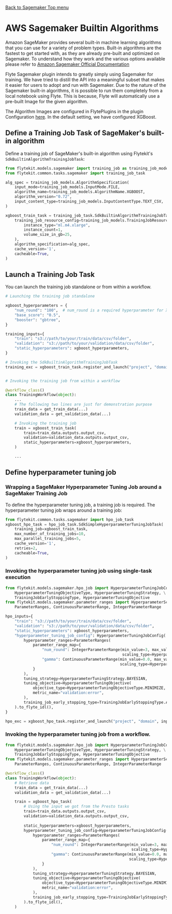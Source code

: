 [Back to Sagemaker Top menu](..)

# AWS Sagemaker Builtin Algorithms
Amazon SageMaker provides several built-in machine learning algorithms that you can use for a variety of problem types. 
Built-in algorithms are the fastest to get started with, as they are already pre-built and optimized on Sagemaker. To understand how they work and the various options available please refer to [Amazon
Sagemaker Official Documentation](https://docs.aws.amazon.com/sagemaker/latest/dg/algos.html)

Flyte Sagemaker plugin intends to greatly simply using Sagemaker for training. We have tried to distill the API into a meaningful subset that makes it easier for users to adopt and run with Sagemaker.
Due to the nature of the Sagemaker built-in algorithms, it is possible to run them completely from a local notebook using Flyte. This is because, Flyte will automatically use a pre-built Image for the
given algorithm.

The Algorithm Images are configured in FlytePlugins in the plugin Configuration [here](https://github.com/lyft/flyteplugins/blob/master/go/tasks/plugins/k8s/sagemaker/config/config.go#L40). In the
default setting, we have configured XGBoost.

## Define a Training Job Task of SageMaker's built-in algorithm

Define a training job of SageMaker's built-in algorithm using Flytekit's `SdkBuiltinAlgorithmTrainingJobTask`:

```python
from flytekit.models.sagemaker import training_job as training_job_models
from flytekit.common.tasks.sagemaker import training_job_task

alg_spec = training_job_models.AlgorithmSpecification(
    input_mode=training_job_models.InputMode.FILE,
    algorithm_name=training_job_models.AlgorithmName.XGBOOST,
    algorithm_version="0.72",
    input_content_type=training_job_models.InputContentType.TEXT_CSV,
)

xgboost_train_task = training_job_task.SdkBuiltinAlgorithmTrainingJobTask(
    training_job_resource_config=training_job_models.TrainingJobResourceConfig(
        instance_type="ml.m4.xlarge",
        instance_count=1,
        volume_size_in_gb=25,
    ),
    algorithm_specification=alg_spec,
    cache_version='1',
    cacheable=True,
)
```
## Launch a Training Job Task
You can launch the training job standalone or from within a workflow.

```python
# Launching the training job standalone

xgboost_hyperparameters = {
    "num_round": "100",  # num_round is a required hyperparameter for XGBoost
    "base_score": "0.5",  
    "booster": "gbtree",  
}

training_inputs={
    "train": "s3://path/to/your/train/data/csv/folder",
    "validation": "s3://path/to/your/validation/data/csv/folder",
    "static_hyperparameters": xgboost_hyperparameters,
}

# Invoking the SdkBuiltinAlgorithmTrainingJobTask
training_exc = xgboost_train_task.register_and_launch("project", "domain", inputs=training_inputs)


# Invoking the training job from within a workflow

@workflow_class()
class TrainingWorkflow(object):
    ... 
    # The following two lines are just for demonstration purpose
    train_data = get_train_data(...)    
    validation_data = get_validation_data(...)

    # Invoking the training job 
    train = xgboost_train_task(
        train=train_data.outputs.output_csv,
        validation=validation_data.outputs.output_csv,
        static_hyperparameters=xgboost_hyperparameters,
    )

    ...
```

## Define hyperparameter tuning job 

### Wrapping a SageMaker Hyperparameter Tuning Job around a SageMaker Training Job

To define the hyperparameter tuning job, a training job is required.
The hyperparameter tuning job wraps around a training job:

```python
from flytekit.common.tasks.sagemaker import hpo_job_task
xgboost_hpo_task = hpo_job_task.SdkSimpleHyperparameterTuningJobTask(
    training_job=xgboost_train_task,
    max_number_of_training_jobs=10,
    max_parallel_training_jobs=5,
    cache_version='1',
    retries=2,
    cacheable=True,
)
```

### Invoking the hyperparameter tuning job using single-task execution
```python
from flytekit.models.sagemaker.hpo_job import HyperparameterTuningJobConfig, \
    HyperparameterTuningObjectiveType, HyperparameterTuningStrategy, \
    TrainingJobEarlyStoppingType, HyperparameterTuningObjective
from flytekit.models.sagemaker.parameter_ranges import HyperparameterScalingType, \ 
    ParameterRanges, ContinuousParameterRange, IntegerParameterRange

hpo_inputs={
    "train": "s3://path/to/your/train/data/csv/folder",
    "validation": "s3://path/to/your/validation/data/csv/folder",
    "static_hyperparameters": xgboost_hyperparameters,
    "hyperparameter_tuning_job_config": HyperparameterTuningJobConfig(
        hyperparameter_ranges=ParameterRanges(
            parameter_range_map={
                "num_round": IntegerParameterRange(min_value=3, max_value=10, 
                                                   scaling_type=HyperparameterScalingType.LINEAR),
                "gamma": ContinuousParameterRange(min_value=0.0, max_value=0.3,
                                                  scaling_type=HyperparameterScalingType.LINEAR),
            }
        ),
        tuning_strategy=HyperparameterTuningStrategy.BAYESIAN,
        tuning_objective=HyperparameterTuningObjective(
            objective_type=HyperparameterTuningObjectiveType.MINIMIZE,
            metric_name="validation:error",
        ),
        training_job_early_stopping_type=TrainingJobEarlyStoppingType.AUTO
    ).to_flyte_idl(),
}

hpo_exc = xgboost_hpo_task.register_and_launch("project", "domain", inputs=hpo_inputs)
```

### Invoking the hyperparameter tuning job from a workflow.

```python
from flytekit.models.sagemaker.hpo_job import HyperparameterTuningJobConfig, \
    HyperparameterTuningObjectiveType, HyperparameterTuningStrategy, \
    TrainingJobEarlyStoppingType, HyperparameterTuningObjective
from flytekit.models.sagemaker.parameter_ranges import HyperparameterScalingType, \ 
    ParameterRanges, ContinuousParameterRange, IntegerParameterRange

@workflow_class()
class TrainingWorkflow(object):    
    # Retrieve data
    train_data = get_train_data(...)
    validation_data = get_validation_data(...)

    train = xgboost_hpo_task(
        # Using the input we got from the Presto tasks
        train=train_data.outputs.output_csv,
        validation=validation_data.outputs.output_csv,
        
        static_hyperparameters=xgboost_hyperparameters,
        hyperparameter_tuning_job_config=HyperparameterTuningJobConfig(    
            hyperparameter_ranges=ParameterRanges(
                parameter_range_map={
                    "num_round": IntegerParameterRange(min_value=3, max_value=10, 
                                                       scaling_type=HyperparameterScalingType.LINEAR),
                    "gamma": ContinuousParameterRange(min_value=0.0, max_value=0.3,
                                                      scaling_type=HyperparameterScalingType.LINEAR),
                }
            ),
            tuning_strategy=HyperparameterTuningStrategy.BAYESIAN,
            tuning_objective=HyperparameterTuningObjective(
                objective_type=HyperparameterTuningObjectiveType.MINIMIZE,
                metric_name="validation:error",
            ),
            training_job_early_stopping_type=TrainingJobEarlyStoppingType.AUTO
        ).to_flyte_idl(),
    )
```
